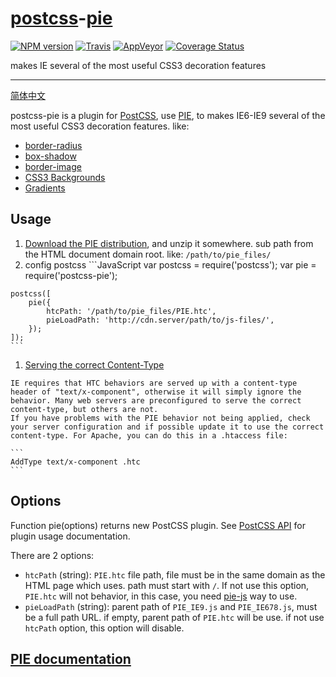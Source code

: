 [postcss](https://github.com/postcss/postcss)-[pie](http://css3pie.com/)
======

[![NPM version](https://img.shields.io/npm/v/postcss-pie.svg?style=flat-square)](https://www.npmjs.com/package/postcss-pie)
[![Travis](https://img.shields.io/travis/gucong3000/postcss-pie.svg?&label=Linux)](https://travis-ci.org/gucong3000/postcss-pie)
[![AppVeyor](https://img.shields.io/appveyor/ci/gucong3000/postcss-pie.svg?&label=Windows)](https://ci.appveyor.com/project/gucong3000/postcss-pie)
[![Coverage Status](https://img.shields.io/coveralls/gucong3000/postcss-pie.svg)](https://coveralls.io/r/gucong3000/postcss-pie)

makes IE several of the most useful CSS3 decoration features

------

[简体中文](README-zh.md)

postcss-pie is a plugin for [PostCSS](https://github.com/postcss/postcss), use [PIE](http://css3pie.com/), to makes IE6-IE9 several of the most useful CSS3 decoration features. like:
*   [border-radius](https://developer.mozilla.org/en-US/docs/Web/CSS/border-radius)
*   [box-shadow](https://developer.mozilla.org/en-US/docs/Web/CSS/box-shadow)
*   [border-image](https://developer.mozilla.org/en-US/docs/Web/CSS/border-image)
*   [CSS3 Backgrounds](https://developer.mozilla.org/en-US/docs/Web/CSS/CSS_Background_and_Borders/Using_CSS_multiple_backgrounds)
*   [Gradients](https://developer.mozilla.org/en-US/docs/Web/CSS/CSS_Images/Using_CSS_gradients)

## Usage

1.   [Download the PIE distribution](http://css3pie.com/download-latest), and unzip it somewhere. sub path from the HTML document domain root. like: `/path/to/pie_files/`
1.   config postcss 
    ```JavaScript
    var postcss = require('postcss');
    var pie = require('postcss-pie');

    postcss([
        pie({
            htcPath: '/path/to/pie_files/PIE.htc',
            pieLoadPath: 'http://cdn.server/path/to/js-files/',
        });
    ]);
    ```

1.   [Serving the correct Content-Type](http://css3pie.com/documentation/known-issues/#content-type)

    IE requires that HTC behaviors are served up with a content-type header of "text/x-component", otherwise it will simply ignore the behavior. Many web servers are preconfigured to serve the correct content-type, but others are not.
    If you have problems with the PIE behavior not being applied, check your server configuration and if possible update it to use the correct content-type. For Apache, you can do this in a .htaccess file:

    ```
    AddType text/x-component .htc
    ```

## Options

Function pie(options) returns new PostCSS plugin. See [PostCSS API](https://github.com/postcss/postcss/blob/master/docs/api.md) for plugin usage documentation.

There are 2 options:

*   `htcPath` (string): `PIE.htc` file path, file must be in the same domain as the HTML page which uses. path must start with `/`. If not use this option, `PIE.htc` will not behavior, in this case, you need [pie-js](http://css3pie.com/documentation/pie-js/) way to use.
*   `pieLoadPath` (string): parent path of `PIE_IE9.js` and `PIE_IE678.js`, must be a full path URL. if empty, parent path of `PIE.htc` will be use. if not use `htcPath` option, this option will disable.

## [PIE documentation](http://css3pie.com/documentation/)
